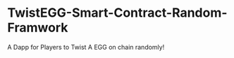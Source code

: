 # TwistEGG-Smart-Contract-Random-Framwork
A Dapp for Players to Twist A EGG on chain randomly!
  
                    